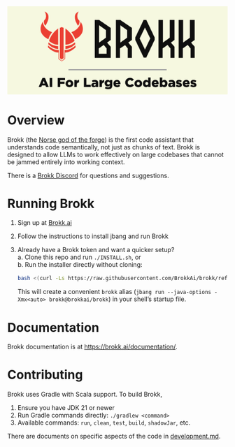 <p align="center">
  <img src="docs/brokk.png" alt="Brokk – the forge god" width="600">
</p>

# Overview

Brokk (the [Norse god of the forge](https://en.wikipedia.org/wiki/Brokkr))
is the first code assistant that understands code semantically, not just
as chunks of text.  Brokk is designed to allow LLMs to work effectively
on large codebases that cannot be jammed entirely into working context.

There is a [Brokk Discord](https://discord.gg/QjhQDK8kAj) for questions and suggestions.

# Running Brokk

1. Sign up at [Brokk.ai](https://brokk.ai/)
1. Follow the instructions to install jbang and run Brokk
1. Already have a Brokk token and want a quicker setup?  
   a. Clone this repo and run `./INSTALL.sh`, or  
   b. Run the installer directly without cloning:

      ```bash
      bash <(curl -Ls https://raw.githubusercontent.com/BrokkAi/brokk/refs/heads/master/INSTALL.sh)
      ```
   This will create a convenient `brokk` alias (`jbang run --java-options -Xmx<auto> brokk@brokkai/brokk`) in your 
   shell’s startup file.

# Documentation

Brokk documentation is at https://brokk.ai/documentation/.

# Contributing

Brokk uses Gradle with Scala support. To build Brokk,
1. Ensure you have JDK 21 or newer
2. Run Gradle commands directly: `./gradlew <command>`
3. Available commands: `run`, `clean`, `test`, `build`, `shadowJar`, etc.

There are documents on specific aspects of the code in [development.md](https://github.com/BrokkAi/brokk/tree/master/app/src/main/development.md).
